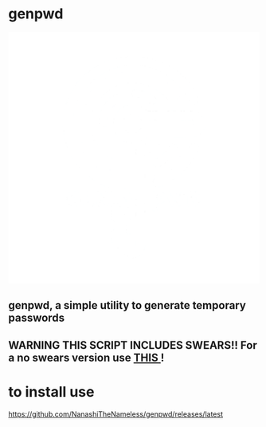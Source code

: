 # genpwd

<img src="https://github.com/CortezJEL/genpwd/blob/pages/genpwd.png?raw=true"/>

## genpwd, a simple utility to generate **temporary** passwords

## WARNING THIS SCRIPT INCLUDES SWEARS!! For a no swears version use [ THIS ](https://github.com/NanashiTheNameless/genpwd/releases/tag/No-Swear)!
# to install use
https://github.com/NanashiTheNameless/genpwd/releases/latest
